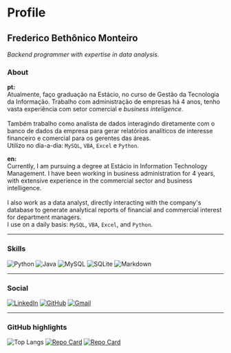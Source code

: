 # Profile
## Frederico Bethônico Monteiro

*Backend programmer with expertise in data analysis.*

### About
**pt:**<br>
Atualmente, faço graduação na Estácio, no curso de Gestão da Tecnologia da Informação. Trabalho com administração de empresas há 4 anos, tenho vasta experiência com setor comercial e *business inteligence*. <br><br>
Também trabalho como analista de dados interagindo diretamente com o banco de dados da empresa para gerar relatórios analíticos de interesse financeiro e comercial para os gerentes das áreas. <br>
Utilizo no dia-a-dia: `MySQL`, `VBA`, `Excel` e `Python`.

**en:**<br>
Currently, I am pursuing a degree at Estácio in Information Technology Management. I have been working in business administration for 4 years, with extensive experience in the commercial sector and business intelligence. <br><br>
I also work as a data analyst, directly interacting with the company's database to generate analytical reports of financial and commercial interest for department managers. <br>
I use on a daily basis: `MySQL`, `VBA`, `Excel`, and `Python`.


---

### Skills
![Python](https://img.shields.io/badge/python-3670A0?style=for-the-badge&logo=python&logoColor=ffdd54) 
![Java](https://img.shields.io/badge/java-%23ED8B00.svg?style=for-the-badge&logo=openjdk&logoColor=white)
![MySQL](https://img.shields.io/badge/MySQL-00000F?style=for-the-badge&logo=mysql&logoColor=white)
![SQLite](https://img.shields.io/badge/SQLite-000?style=for-the-badge&logo=sqlite&logoColor=07405E)
![Markdown](https://img.shields.io/badge/Markdown-000?style=for-the-badge&logo=markdown)

---

### Social

[![LinkedIn](https://img.shields.io/badge/LinkedIn-0077B5?style=for-the-badge&logo=linkedin&logoColor=white)](https://www.linkedin.com/in/frederico-bethônico-monteiro/)
[![GitHub](https://img.shields.io/badge/GitHub-100000?style=for-the-badge&logo=github&logoColor=white)](https://github.com/FredBethonico)
[![Gmail](https://img.shields.io/badge/Gmail-333333?style=for-the-badge&logo=gmail&logoColor=red)](mailto:fredericobethonicomonteiro@gmail.com)

 ---

 ### GitHub highlights
![Top Langs](https://github-readme-stats-git-masterrstaa-rickstaa.vercel.app/api/top-langs/?username=FredBethonico&layout=compact&bg_color=000&border_color=5602e6&title_color=5602e6&text_color=FFF)  [![Repo Card](https://github-readme-stats.vercel.app/api/pin/?username=FredBethonico&repo=GerarNPC_T20RPG_IA&bg_color=000&border_color=5602e6&show_icons=true&icon_color=30A3DC&title_color=5602e6&text_color=FFF)](https://github.com/FredBethonico/GerarNPC_T20RPG_IA)  [![Repo Card](https://github-readme-stats.vercel.app/api/pin/?username=FredBethonico&repo=TranslationRO-BR&bg_color=000&border_color=5602e6&show_icons=true&icon_color=30A3DC&title_color=5602e6&text_color=FFF)](https://github.com/FredBethonico/TranslationRO-BR)

